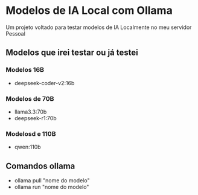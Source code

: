 # Modelos de IA Local com Ollama

Um projeto voltado para testar modelos de IA Localmente no meu servidor Pessoal

## Modelos que irei testar ou já testei

### Modelos 16B

- deepseek-coder-v2:16b

### Modelos de 70B

- llama3.3:70b
- deepseek-r1:70b

### Modelosd e 110B

- qwen:110b

## Comandos ollama

- ollama pull "nome do modelo"
- ollama run "nome do modelo"
